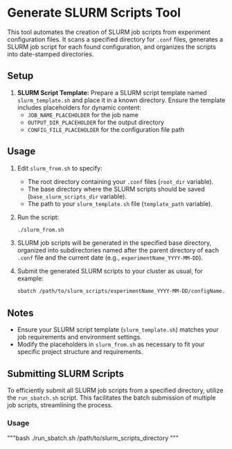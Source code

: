 # Generate SLURM Scripts Tool

This tool automates the creation of SLURM job scripts from experiment configuration files. It scans a specified directory for `.conf` files, generates a SLURM job script for each found configuration, and organizes the scripts into date-stamped directories.

## Setup

1. **SLURM Script Template:** Prepare a SLURM script template named `slurm_template.sh` and place it in a known directory. Ensure the template includes placeholders for dynamic content:
    - `JOB_NAME_PLACEHOLDER` for the job name
    - `OUTPUT_DIR_PLACEHOLDER` for the output directory
    - `CONFIG_FILE_PLACEHOLDER` for the configuration file path

## Usage

1. Edit `slurm_from.sh` to specify:
    - The root directory containing your `.conf` files (`root_dir` variable).
    - The base directory where the SLURM scripts should be saved (`base_slurm_scripts_dir` variable).
    - The path to your `slurm_template.sh` file (`template_path` variable).

2. Run the script:
    ```bash
    ./slurm_from.sh
    ```

3. SLURM job scripts will be generated in the specified base directory, organized into subdirectories named after the parent directory of each `.conf` file and the current date (e.g., `experimentName_YYYY-MM-DD`).

4. Submit the generated SLURM scripts to your cluster as usual, for example:
    ```bash
    sbatch /path/to/slurm_scripts/experimentName_YYYY-MM-DD/configName.slurm
    ```

## Notes

- Ensure your SLURM script template (`slurm_template.sh`) matches your job requirements and environment settings.
- Modify the placeholders in `slurm_from.sh` as necessary to fit your specific project structure and requirements.

## Submitting SLURM Scripts

To efficiently submit all SLURM job scripts from a specified directory, utilize the `run_sbatch.sh` script. This facilitates the batch submission of multiple job scripts, streamlining the process.

### Usage

"""bash
./run_sbatch.sh /path/to/slurm_scripts_directory
"""